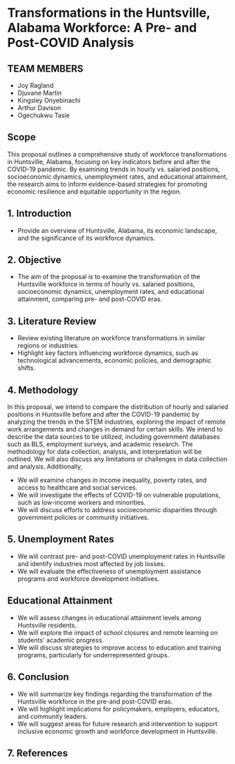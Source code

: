 # Transformations in the Huntsville, Alabama Workforce: A Pre- and Post-COVID Analysis

## TEAM MEMBERS
- Joy Ragland
- Djuvane Martin
- Kingsley Onyebinachi
- Arthur Davison
- Ogechukwu Tasie

## Scope
This proposal outlines a comprehensive study of workforce transformations in Huntsville, Alabama, focusing on key indicators before and after the COVID-19 pandemic. By examining trends in hourly vs. salaried positions, socioeconomic dynamics, unemployment rates, and educational attainment, the research aims to inform evidence-based strategies for promoting economic resilience and equitable opportunity in the region.

## 1. Introduction
- Provide an overview of Huntsville, Alabama, its economic landscape, and the significance of its workforce dynamics.

## 2. Objective
- The aim of the proposal is to examine the transformation of the Huntsville workforce in terms of hourly vs. salaried positions, socioeconomic dynamics, unemployment rates, and educational attainment, comparing pre- and post-COVID eras.

## 3. Literature Review
- Review existing literature on workforce transformations in similar regions or industries.
- Highlight key factors influencing workforce dynamics, such as technological advancements, economic policies, and demographic shifts.

## 4. Methodology
In this proposal, we intend to compare the distribution of hourly and salaried positions in Huntsville before and after the COVID-19 pandemic by analyzing the trends in the STEM industries, exploring the impact of remote work arrangements and changes in demand for certain skills. We intend to describe the data sources to be utilized, including government databases such as BLS, employment surveys, and academic research. The methodology for data collection, analysis, and interpretation will be outlined. We will also discuss any limitations or challenges in data collection and analysis. Additionally,
- We will examine changes in income inequality, poverty rates, and access to healthcare and social services.
- We will investigate the effects of COVID-19 on vulnerable populations, such as low-income workers and minorities.
- We will discuss efforts to address socioeconomic disparities through government policies or community initiatives.

## 5. Unemployment Rates
- We will contrast pre- and post-COVID unemployment rates in Huntsville and identify industries most affected by job losses.
- We will evaluate the effectiveness of unemployment assistance programs and workforce development initiatives.

## Educational Attainment
- We will assess changes in educational attainment levels among Huntsville residents.
- We will explore the impact of school closures and remote learning on students' academic progress.
- We will discuss strategies to improve access to education and training programs, particularly for underrepresented groups.

## 6. Conclusion
- We will summarize key findings regarding the transformation of the Huntsville workforce in the pre-and post-COVID eras.
- We will highlight implications for policymakers, employers, educators, and community leaders.
- We will suggest areas for future research and intervention to support inclusive economic growth and workforce development in Huntsville.

## 7. References



